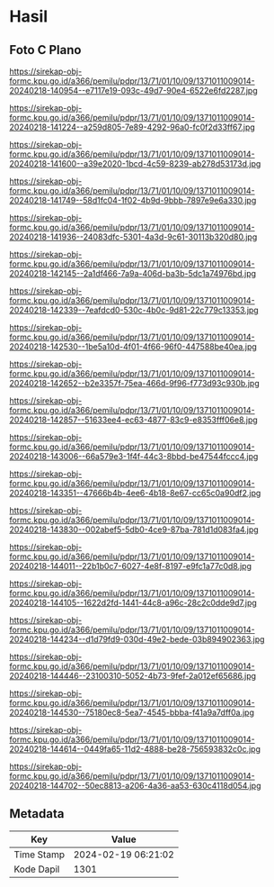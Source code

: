 # Hasil

## Foto C Plano

https://sirekap-obj-formc.kpu.go.id/a366/pemilu/pdpr/13/71/01/10/09/1371011009014-20240218-140954--e7117e19-093c-49d7-90e4-6522e6fd2287.jpg

https://sirekap-obj-formc.kpu.go.id/a366/pemilu/pdpr/13/71/01/10/09/1371011009014-20240218-141224--a259d805-7e89-4292-96a0-fc0f2d33ff67.jpg

https://sirekap-obj-formc.kpu.go.id/a366/pemilu/pdpr/13/71/01/10/09/1371011009014-20240218-141600--a39e2020-1bcd-4c59-8239-ab278d53173d.jpg

https://sirekap-obj-formc.kpu.go.id/a366/pemilu/pdpr/13/71/01/10/09/1371011009014-20240218-141749--58d1fc04-1f02-4b9d-9bbb-7897e9e6a330.jpg

https://sirekap-obj-formc.kpu.go.id/a366/pemilu/pdpr/13/71/01/10/09/1371011009014-20240218-141936--24083dfc-5301-4a3d-9c61-30113b320d80.jpg

https://sirekap-obj-formc.kpu.go.id/a366/pemilu/pdpr/13/71/01/10/09/1371011009014-20240218-142145--2a1df466-7a9a-406d-ba3b-5dc1a74976bd.jpg

https://sirekap-obj-formc.kpu.go.id/a366/pemilu/pdpr/13/71/01/10/09/1371011009014-20240218-142339--7eafdcd0-530c-4b0c-9d81-22c779c13353.jpg

https://sirekap-obj-formc.kpu.go.id/a366/pemilu/pdpr/13/71/01/10/09/1371011009014-20240218-142530--1be5a10d-4f01-4f66-96f0-447588be40ea.jpg

https://sirekap-obj-formc.kpu.go.id/a366/pemilu/pdpr/13/71/01/10/09/1371011009014-20240218-142652--b2e3357f-75ea-466d-9f96-f773d93c930b.jpg

https://sirekap-obj-formc.kpu.go.id/a366/pemilu/pdpr/13/71/01/10/09/1371011009014-20240218-142857--51633ee4-ec63-4877-83c9-e8353fff06e8.jpg

https://sirekap-obj-formc.kpu.go.id/a366/pemilu/pdpr/13/71/01/10/09/1371011009014-20240218-143006--66a579e3-1f4f-44c3-8bbd-be47544fccc4.jpg

https://sirekap-obj-formc.kpu.go.id/a366/pemilu/pdpr/13/71/01/10/09/1371011009014-20240218-143351--47666b4b-4ee6-4b18-8e67-cc65c0a90df2.jpg

https://sirekap-obj-formc.kpu.go.id/a366/pemilu/pdpr/13/71/01/10/09/1371011009014-20240218-143830--002abef5-5db0-4ce9-87ba-781d1d083fa4.jpg

https://sirekap-obj-formc.kpu.go.id/a366/pemilu/pdpr/13/71/01/10/09/1371011009014-20240218-144011--22b1b0c7-6027-4e8f-8197-e9fc1a77c0d8.jpg

https://sirekap-obj-formc.kpu.go.id/a366/pemilu/pdpr/13/71/01/10/09/1371011009014-20240218-144105--1622d2fd-1441-44c8-a96c-28c2c0dde9d7.jpg

https://sirekap-obj-formc.kpu.go.id/a366/pemilu/pdpr/13/71/01/10/09/1371011009014-20240218-144234--d1d79fd9-030d-49e2-bede-03b894902363.jpg

https://sirekap-obj-formc.kpu.go.id/a366/pemilu/pdpr/13/71/01/10/09/1371011009014-20240218-144446--23100310-5052-4b73-9fef-2a012ef65686.jpg

https://sirekap-obj-formc.kpu.go.id/a366/pemilu/pdpr/13/71/01/10/09/1371011009014-20240218-144530--75180ec8-5ea7-4545-bbba-f41a9a7dff0a.jpg

https://sirekap-obj-formc.kpu.go.id/a366/pemilu/pdpr/13/71/01/10/09/1371011009014-20240218-144614--0449fa65-11d2-4888-be28-756593832c0c.jpg

https://sirekap-obj-formc.kpu.go.id/a366/pemilu/pdpr/13/71/01/10/09/1371011009014-20240218-144702--50ec8813-a206-4a36-aa53-630c4118d054.jpg


## Metadata

| Key        | Value               |
| ---------- | ------------------- |
| Time Stamp | 2024-02-19 06:21:02 |
| Kode Dapil | 1301                |



